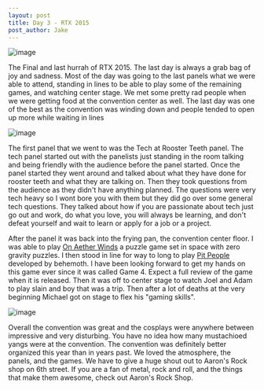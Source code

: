 ```yaml
--- 
layout: post
title: Day 3 - RTX 2015
post_author: Jake
---
```


![image](http://i.imgur.com/ghmpFse.jpg "Pit People; People in a Pit. This is an accurate description of RTX")


The Final and last hurrah of RTX 2015. The last day is always a grab bag of joy and sadness. Most of the day was going to the last panels what we were able to attend, standing in lines to be able to play some of the remaining games, and watching center stage. We met some pretty rad people when we were getting food at the convention center as well. The last day was one of the best as the convention was winding down and people tended to open up more while waiting in lines


![image](http://i.imgur.com/nl22lro.jpg "There are almost more people on this panel than in the audience")

The first panel that we went to was the Tech at Rooster Teeth panel. The tech panel started out with the panelists just standing in the room talking and being friendly with the audience before the panel started. Once the panel started they went around and talked about what they have done for rooster teeth and what they are talking on. Then they took questions from the audience as they didn't have anything planned. The questions were very tech heavy so I wont bore you with them but they did go over some general tech questions. They talked about how if you are passionate about tech just go out and work, do what you love, you will always be learning, and don't defeat yourself and wait to learn or apply for a job or a project.


After the panel it was back into the frying pan, the convention center floor. I was able to play [On Aether Winds](http://onaetherwinds.com/) a puzzle game set in space with zero gravity puzzles. I then stood in line for way to long to play [Pit People](http://www.pitpeople.com/) developed by behemoth. I have been looking forward to get my hands on this game ever since it was called Game 4. Expect a full review of the game when it is released. Then it was off to center stage to watch Joel and Adam to play slain and boy that was a trip. Then after a lot of deaths at the very beginning Michael got on stage to flex his "gaming skills". 


![image](http://i.imgur.com/wfVFmLf.jpg "Not even 3 people can get to the first checkpoint")


Overall the convention was great and the cosplays were anywhere between impressive and very disturbing. You have no idea how many mustachioed yangs were at the convention. The convention was definitely better organized this year than in years past. We loved the atmosphere, the panels, and the games. We have to give a huge shout out to Aaron's Rock shop on 6th street. If you are a fan of metal, rock and roll, and the things that make them awesome, check out Aaron's Rock Shop.